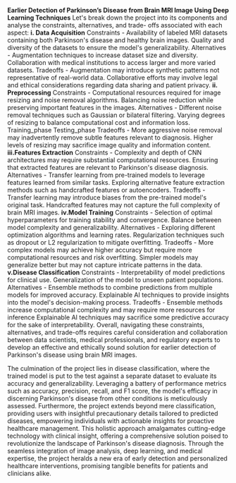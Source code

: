 **Earlier Detection of Parkinson’s Disease from Brain MRI Image Using Deep Learning Techniques**
Let's break down the project into its components and analyse the constraints, alternatives, and trade- offs associated with each aspect:
**i. Data Acquisition**
Constraints - Availability of labeled MRI datasets containing both Parkinson's disease and healthy brain images. Quality and diversity of the datasets to ensure the model's generalizability.
Alternatives - Augmentation techniques to increase dataset size and diversity. Collaboration with medical institutions to access larger and more varied datasets.
Tradeoffs - Augmentation may introduce synthetic patterns not representative of real-world data. Collaborative efforts may involve legal and ethical considerations regarding data sharing and patient privacy.
**ii. Preprocessing**
Constraints - Computational resources required for image resizing and noise removal algorithms. Balancing noise reduction while preserving important features in the images.
Alternatives - Different noise removal techniques such as Gaussian or bilateral filtering. Varying degrees of resizing to balance computational cost and information loss.
Training_phase
Testing_phase
Tradeoffs - More aggressive noise removal may inadvertently remove subtle features relevant to diagnosis. Higher levels of resizing may sacrifice image quality and information content.
**iii.Features Extraction**
Constraints - Complexity and depth of CNN architectures may require substantial computational resources. Ensuring that extracted features are relevant to Parkinson's disease diagnosis.
Alternatives - Transfer learning from pre-trained models to leverage features learned from similar tasks. Exploring alternative feature extraction methods such as handcrafted features or autoencoders.
Tradeoffs - Transfer learning may introduce biases from the pre-trained model's original task. Handcrafted features may not capture the full complexity of brain MRI images.
**iv.Model Training**
Constraints - Selection of optimal hyperparameters for training stability and convergence. Balance between model complexity and generalizability.
Alternatives - Exploring different optimization algorithms and learning rates. Regularization techniques such as dropout or L2 regularization to mitigate overfitting.
Tradeoffs - More complex models may achieve higher accuracy but require more computational resources and risk overfitting. Simpler models may generalize better but may not capture intricate patterns in the data.
**v.Disease Classification**
Constraints - Interpretability of model predictions for clinical use. Generalization of the model to unseen patient populations.
Alternatives - Ensemble methods to combine predictions from multiple models for improved accuracy. Explainable AI techniques to provide insights into the model's decision-making process. Tradeoffs - Ensemble methods increase computational complexity and may require more resources for inference Explainable AI techniques may sacrifice some predictive accuracy for the sake of interpretability.
Overall, navigating these constraints, alternatives, and trade-offs requires careful consideration and collaboration between data scientists, medical professionals, and regulatory experts to develop an effective and ethically sound solution for earlier detection of Parkinson's disease using brain MRI images.

The culmination of the project lies in disease classification, where the trained model is put to the test against a separate dataset to evaluate its accuracy and generalizability. Leveraging a battery of performance metrics such as accuracy, precision, recall, and F1 score, the model's efficacy in discerning Parkinson's disease from other conditions is meticulously assessed. Furthermore, the project extends beyond mere classification, providing users with insightful precautionary details tailored to predicted diseases, empowering individuals with actionable insights for proactive healthcare management.
This holistic approach amalgamates cutting-edge technology with clinical insight, offering a comprehensive solution poised to revolutionize the landscape of Parkinson's disease diagnosis. Through the seamless integration of image analysis, deep learning, and medical expertise, the project heralds a new era of early detection and personalized healthcare interventions, promising tangible benefits for patients and clinicians alike.
